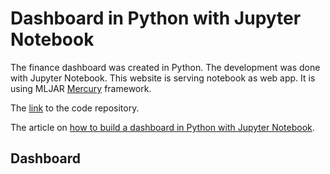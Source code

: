 # Dashboard in Python with Jupyter Notebook

The finance dashboard was created in Python. The development was done with Jupyter Notebook. This website is serving notebook as web app. It is using MLJAR <a href="https://github.com/mljar/mercury" target="_blank">Mercury</a> framework.

The <a href="https://github.com/pplonski/dashboard-python-jupyter-notebook" target="_blank">link</a> to the code repository.

The article on <a href="https://mljar.com/blog/dashboard-python-jupyter-notebook" target="_blank">how to build a dashboard in Python with Jupyter Notebook</a>.

## Dashboard
